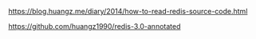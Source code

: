 https://blog.huangz.me/diary/2014/how-to-read-redis-source-code.html


https://github.com/huangz1990/redis-3.0-annotated